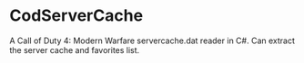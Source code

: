# CodServerCache
A Call of Duty 4: Modern Warfare servercache.dat reader in C#. Can extract the server cache and favorites list.
